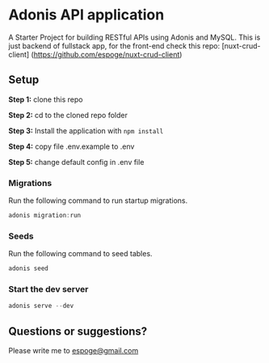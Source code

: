 # Adonis API application
A Starter Project for building RESTful APIs using Adonis and MySQL. This is just backend of fullstack app, for the front-end check this repo: [nuxt-crud-client] (https://github.com/espoge/nuxt-crud-client)


## Setup

**Step 1:** clone this repo

**Step 2:** cd to the cloned repo folder

**Step 3:** Install the application with `npm install`

**Step 4:** copy file .env.example to .env

**Step 5:** change default config in .env file

### Migrations

Run the following command to run startup migrations.

```js
adonis migration:run
```
### Seeds

Run the following command to seed tables.

```js
adonis seed
```

### Start the dev server

```js
adonis serve --dev
```

## Questions or suggestions?
Please write me to [espoge@gmail.com](espoge@gmail.com)

